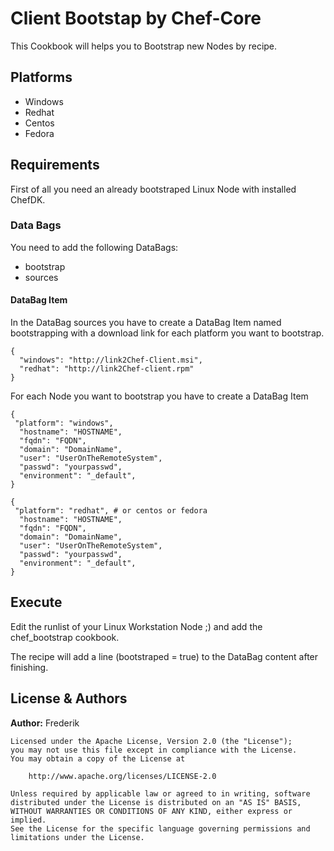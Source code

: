 # Client Bootstap by Chef-Core

This Cookbook will helps you to Bootstrap new Nodes by recipe.

## Platforms

- Windows
- Redhat
- Centos
- Fedora

## Requirements
First of all you need an already bootstraped Linux Node with installed ChefDK.

### Data Bags
You need to add the following DataBags:

- bootstrap
- sources

#### DataBag Item
In the DataBag sources you have to create a DataBag Item named bootstrapping with a download link for each platform you want to bootstrap.

``` DataBag Syntax example
{
  "windows": "http://link2Chef-Client.msi",
  "redhat": "http://link2Chef-client.rpm"
}
```

For each Node you want to bootstrap you have to create a DataBag Item

```DataBag Syntax Windows
{
 "platform": "windows",
  "hostname": "HOSTNAME",
  "fqdn": "FQDN",
  "domain": "DomainName",
  "user": "UserOnTheRemoteSystem",
  "passwd": "yourpasswd",
  "environment": "_default",
}
```
```DataBag Syntax Linux
{
 "platform": "redhat", # or centos or fedora
  "hostname": "HOSTNAME",
  "fqdn": "FQDN",
  "domain": "DomainName",
  "user": "UserOnTheRemoteSystem",
  "passwd": "yourpasswd",
  "environment": "_default",
}
```
## Execute
Edit the runlist of your Linux Workstation Node ;) and add the chef_bootstrap cookbook.

The recipe will add a line (bootstraped = true) to the DataBag content after finishing.

## License & Authors

**Author:** Frederik

```
Licensed under the Apache License, Version 2.0 (the "License");
you may not use this file except in compliance with the License.
You may obtain a copy of the License at

    http://www.apache.org/licenses/LICENSE-2.0

Unless required by applicable law or agreed to in writing, software
distributed under the License is distributed on an "AS IS" BASIS,
WITHOUT WARRANTIES OR CONDITIONS OF ANY KIND, either express or implied.
See the License for the specific language governing permissions and
limitations under the License.
```



